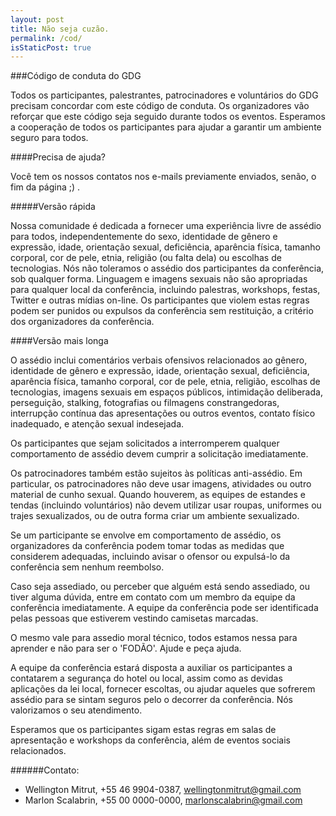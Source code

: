 ```yaml
---
layout: post
title: Não seja cuzão.
permalink: /cod/
isStaticPost: true
---
```


###Código de conduta do GDG

Todos os participantes, palestrantes, patrocinadores e voluntários do GDG precisam concordar com este código de conduta. Os organizadores vão reforçar que este código seja seguido durante todos os eventos. Esperamos a cooperação de todos os participantes para ajudar a garantir um ambiente seguro para todos.

####Precisa de ajuda?

Você tem os nossos contatos nos e-mails previamente enviados, senão, o fim da página ;) .

#####Versão rápida

Nossa comunidade é dedicada a fornecer uma experiência livre de assédio para todos, independentemente do sexo, identidade de gênero e expressão, idade, orientação sexual, deficiência, aparência física, tamanho corporal, cor de pele, etnia, religião (ou falta dela) ou escolhas de tecnologias. Nós não toleramos o assédio dos participantes da conferência, sob qualquer forma. Linguagem e imagens sexuais não são apropriadas para qualquer local da conferência, incluindo palestras, workshops, festas, Twitter e outras mídias on-line. Os participantes que violem estas regras podem ser punidos ou expulsos da conferência sem restituição, a critério dos organizadores da conferência.

####Versão mais longa

O assédio inclui comentários verbais ofensivos relacionados ao gênero, identidade de gênero e expressão, idade, orientação sexual, deficiência, aparência física, tamanho corporal, cor de pele, etnia, religião, escolhas de tecnologias, imagens sexuais em espaços públicos, intimidação deliberada, perseguição, stalking, fotografias ou filmagens constrangedoras, interrupção contínua das apresentações ou outros eventos, contato físico inadequado, e atenção sexual indesejada.

Os participantes que sejam solicitados a interromperem qualquer comportamento de assédio devem cumprir a solicitação imediatamente.

Os patrocinadores também estão sujeitos às políticas anti-assédio. Em particular, os patrocinadores não deve usar imagens, atividades ou outro material de cunho sexual. Quando houverem, as equipes de estandes e tendas (incluindo voluntários) não devem utilizar usar roupas, uniformes ou trajes sexualizados, ou de outra forma criar um ambiente sexualizado.

Se um participante se envolve em comportamento de assédio, os organizadores da conferência podem tomar todas as medidas que considerem adequadas, incluindo avisar o ofensor ou expulsá-lo da conferência sem nenhum reembolso.

Caso seja assediado, ou perceber que alguém está sendo assediado, ou tiver alguma dúvida, entre em contato com um membro da equipe da conferência imediatamente. A equipe da conferência pode ser identificada pelas pessoas que estiverem vestindo camisetas marcadas.

O mesmo vale para assedio moral técnico, todos estamos nessa para aprender e não para ser o 'FODÃO'. Ajude e peça ajuda.

A equipe da conferência estará disposta a auxiliar os participantes a contatarem a segurança do hotel ou local, assim como as devidas aplicações da lei local, fornecer escoltas, ou ajudar aqueles que sofrerem assédio para se sintam seguros pelo o decorrer da conferência. Nós valorizamos o seu atendimento.

Esperamos que os participantes sigam estas regras em salas de apresentação e workshops da conferência, além de eventos sociais relacionados.


######Contato:

- Wellington Mitrut, +55 46 9904-0387, [wellingtonmitrut@gmail.com](mailto:wellingtonmitrut@gmail.com)
- Marlon Scalabrin, +55 00 0000-0000, [marlonscalabrin@gmail.com](mailto:marlonscalabrin@gmail.com)

<img class="img-responsive feature-image" src="{{ site.baseurl }}/img/posts/cod.jpg" style="display:none">
